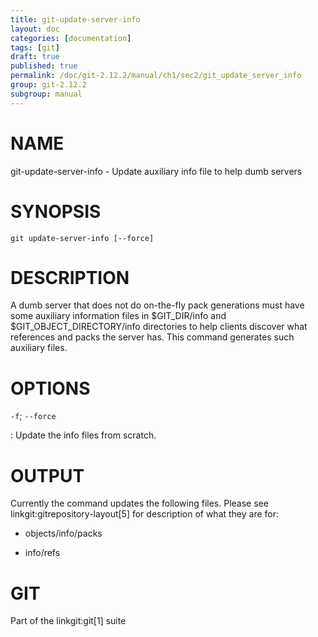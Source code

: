 ```yaml
---
title: git-update-server-info
layout: doc
categories: [documentation]
tags: [git]
draft: true
published: true
permalink: /doc/git-2.12.2/manual/ch1/sec2/git_update_server_info
group: git-2.12.2
subgroup: manual
---
```


NAME
====

git-update-server-info - Update auxiliary info file to help dumb servers

SYNOPSIS
========

    git update-server-info [--force]

DESCRIPTION
===========

A dumb server that does not do on-the-fly pack generations must have some auxiliary information files in $GIT\_DIR/info and $GIT\_OBJECT\_DIRECTORY/info directories to help clients discover what references and packs the server has. This command generates such auxiliary files.

OPTIONS
=======

`-f`; `--force`

:   Update the info files from scratch.

OUTPUT
======

Currently the command updates the following files. Please see linkgit:gitrepository-layout\[5\] for description of what they are for:

-   objects/info/packs

-   info/refs

GIT
===

Part of the linkgit:git\[1\] suite
